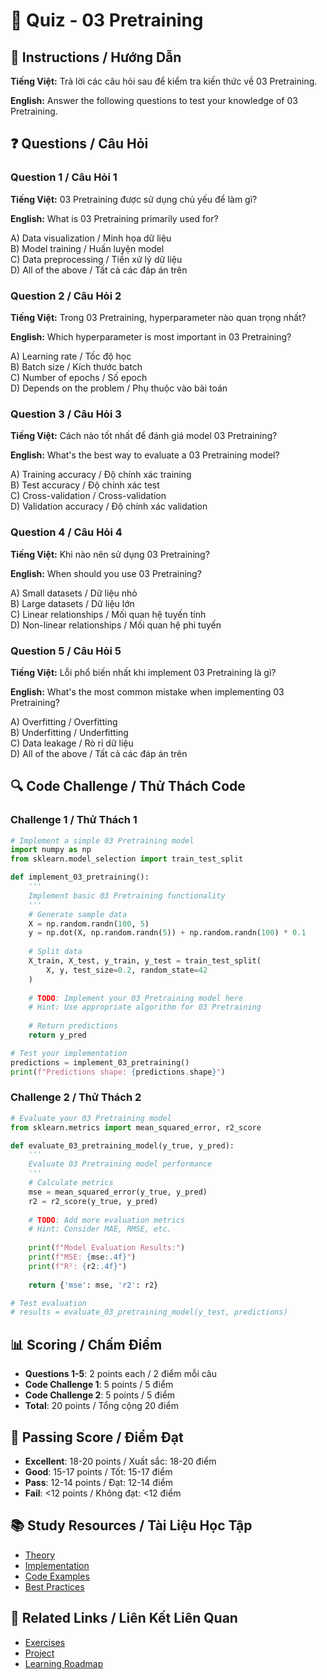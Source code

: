 # 🧠 Quiz - 03 Pretraining

## 📝 Instructions / Hướng Dẫn

**Tiếng Việt:** Trả lời các câu hỏi sau để kiểm tra kiến thức về 03 Pretraining.

**English:** Answer the following questions to test your knowledge of 03 Pretraining.

## ❓ Questions / Câu Hỏi

### Question 1 / Câu Hỏi 1
**Tiếng Việt:** 03 Pretraining được sử dụng chủ yếu để làm gì?

**English:** What is 03 Pretraining primarily used for?

A) Data visualization / Minh họa dữ liệu  
B) Model training / Huấn luyện model  
C) Data preprocessing / Tiền xử lý dữ liệu  
D) All of the above / Tất cả các đáp án trên

### Question 2 / Câu Hỏi 2
**Tiếng Việt:** Trong 03 Pretraining, hyperparameter nào quan trọng nhất?

**English:** Which hyperparameter is most important in 03 Pretraining?

A) Learning rate / Tốc độ học  
B) Batch size / Kích thước batch  
C) Number of epochs / Số epoch  
D) Depends on the problem / Phụ thuộc vào bài toán

### Question 3 / Câu Hỏi 3
**Tiếng Việt:** Cách nào tốt nhất để đánh giá model 03 Pretraining?

**English:** What's the best way to evaluate a 03 Pretraining model?

A) Training accuracy / Độ chính xác training  
B) Test accuracy / Độ chính xác test  
C) Cross-validation / Cross-validation  
D) Validation accuracy / Độ chính xác validation

### Question 4 / Câu Hỏi 4
**Tiếng Việt:** Khi nào nên sử dụng 03 Pretraining?

**English:** When should you use 03 Pretraining?

A) Small datasets / Dữ liệu nhỏ  
B) Large datasets / Dữ liệu lớn  
C) Linear relationships / Mối quan hệ tuyến tính  
D) Non-linear relationships / Mối quan hệ phi tuyến

### Question 5 / Câu Hỏi 5
**Tiếng Việt:** Lỗi phổ biến nhất khi implement 03 Pretraining là gì?

**English:** What's the most common mistake when implementing 03 Pretraining?

A) Overfitting / Overfitting  
B) Underfitting / Underfitting  
C) Data leakage / Rò rỉ dữ liệu  
D) All of the above / Tất cả các đáp án trên

## 🔍 Code Challenge / Thử Thách Code

### Challenge 1 / Thử Thách 1
```python
# Implement a simple 03 Pretraining model
import numpy as np
from sklearn.model_selection import train_test_split

def implement_03_pretraining():
    '''
    Implement basic 03 Pretraining functionality
    '''
    # Generate sample data
    X = np.random.randn(100, 5)
    y = np.dot(X, np.random.randn(5)) + np.random.randn(100) * 0.1
    
    # Split data
    X_train, X_test, y_train, y_test = train_test_split(
        X, y, test_size=0.2, random_state=42
    )
    
    # TODO: Implement your 03 Pretraining model here
    # Hint: Use appropriate algorithm for 03 Pretraining
    
    # Return predictions
    return y_pred

# Test your implementation
predictions = implement_03_pretraining()
print(f"Predictions shape: {predictions.shape}")
```

### Challenge 2 / Thử Thách 2
```python
# Evaluate your 03 Pretraining model
from sklearn.metrics import mean_squared_error, r2_score

def evaluate_03_pretraining_model(y_true, y_pred):
    '''
    Evaluate 03 Pretraining model performance
    '''
    # Calculate metrics
    mse = mean_squared_error(y_true, y_pred)
    r2 = r2_score(y_true, y_pred)
    
    # TODO: Add more evaluation metrics
    # Hint: Consider MAE, RMSE, etc.
    
    print(f"Model Evaluation Results:")
    print(f"MSE: {mse:.4f}")
    print(f"R²: {r2:.4f}")
    
    return {'mse': mse, 'r2': r2}

# Test evaluation
# results = evaluate_03_pretraining_model(y_test, predictions)
```

## 📊 Scoring / Chấm Điểm

- **Questions 1-5**: 2 points each / 2 điểm mỗi câu
- **Code Challenge 1**: 5 points / 5 điểm
- **Code Challenge 2**: 5 points / 5 điểm
- **Total**: 20 points / Tổng cộng 20 điểm

## 🎯 Passing Score / Điểm Đạt

- **Excellent**: 18-20 points / Xuất sắc: 18-20 điểm
- **Good**: 15-17 points / Tốt: 15-17 điểm  
- **Pass**: 12-14 points / Đạt: 12-14 điểm
- **Fail**: <12 points / Không đạt: <12 điểm

## 📚 Study Resources / Tài Liệu Học Tập

- [Theory](./THEORY_03_pretraining.md)
- [Implementation](./IMPLEMENTATION_03_pretraining.md)
- [Code Examples](./CODE_EXAMPLES_03_pretraining.md)
- [Best Practices](./BEST_PRACTICES_03_pretraining.md)

## 🔗 Related Links / Liên Kết Liên Quan

- [Exercises](./EXERCISES_03_pretraining.md)
- [Project](./PROJECT_03_pretraining.md)
- [Learning Roadmap](./LEARNING_ROADMAP_03_pretraining.md)
